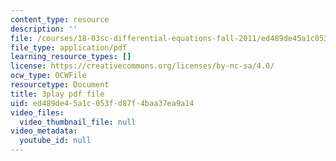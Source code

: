 ```yaml
---
content_type: resource
description: ''
file: /courses/18-03sc-differential-equations-fall-2011/ed489de45a1c053fd87f4baa37ea9a14_Gb5o6VNboV0.pdf
file_type: application/pdf
learning_resource_types: []
license: https://creativecommons.org/licenses/by-nc-sa/4.0/
ocw_type: OCWFile
resourcetype: Document
title: 3play pdf file
uid: ed489de4-5a1c-053f-d87f-4baa37ea9a14
video_files:
  video_thumbnail_file: null
video_metadata:
  youtube_id: null
---
```

